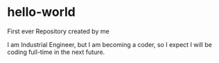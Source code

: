 # hello-world
First ever Repository created by me

I am Industrial Engineer, but I am becoming a coder, so I expect I will be coding full-time in the next future.
